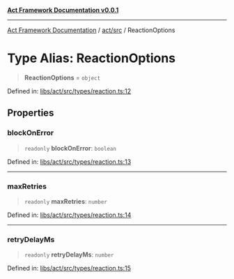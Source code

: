 [**Act Framework Documentation v0.0.1**](README.md)

***

[Act Framework Documentation](README.md) / [act/src](act.src.md) / ReactionOptions

# Type Alias: ReactionOptions

> **ReactionOptions** = `object`

Defined in: [libs/act/src/types/reaction.ts:12](https://github.com/Rotorsoft/act-root/blob/62fab56d51bbe483c1ba64b9cb3720e282a9a947/libs/act/src/types/reaction.ts#L12)

## Properties

### blockOnError

> `readonly` **blockOnError**: `boolean`

Defined in: [libs/act/src/types/reaction.ts:13](https://github.com/Rotorsoft/act-root/blob/62fab56d51bbe483c1ba64b9cb3720e282a9a947/libs/act/src/types/reaction.ts#L13)

***

### maxRetries

> `readonly` **maxRetries**: `number`

Defined in: [libs/act/src/types/reaction.ts:14](https://github.com/Rotorsoft/act-root/blob/62fab56d51bbe483c1ba64b9cb3720e282a9a947/libs/act/src/types/reaction.ts#L14)

***

### retryDelayMs

> `readonly` **retryDelayMs**: `number`

Defined in: [libs/act/src/types/reaction.ts:15](https://github.com/Rotorsoft/act-root/blob/62fab56d51bbe483c1ba64b9cb3720e282a9a947/libs/act/src/types/reaction.ts#L15)
